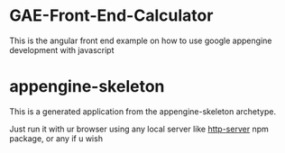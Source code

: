 # GAE-Front-End-Calculator
This is the angular front end example on how to use google appengine development with javascript

appengine-skeleton
=============================

This is a generated application from the appengine-skeleton archetype.

Just run it with ur browser using any local server like [http-server](https://www.npmjs.com/package/http-server) npm package, or any if u wish

